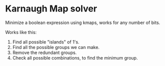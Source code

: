 # Karnaugh Map solver

Minimize a boolean expression using kmaps, works for any number of bits.

Works like this:

1. Find all possible "islands" of 1's.
2. Find all the possible groups we can make.
3. Remove the redundant groups.
4. Check all possible combinations, to find the minimum group.

